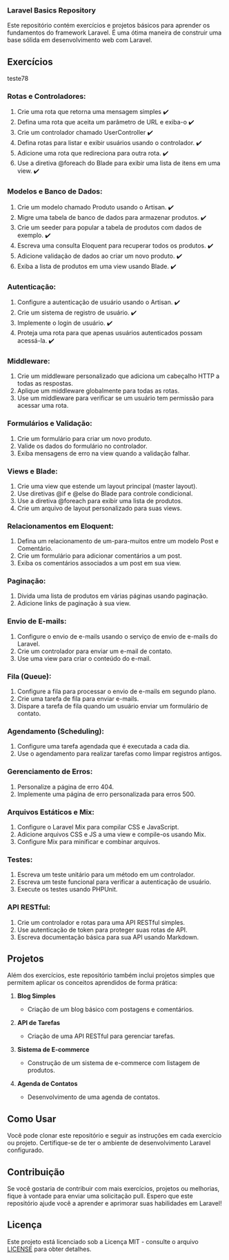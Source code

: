 ### Laravel Basics Repository

Este repositório contém exercícios e projetos básicos para aprender os fundamentos do framework Laravel. É uma ótima maneira de construir uma base sólida em desenvolvimento web com Laravel.

## Exercícios
teste78
<h3>Rotas e Controladores:</h3>

<ol>
  <li>Crie uma rota que retorna uma mensagem simples ✔️</li>
  <li>Defina uma rota que aceita um parâmetro de URL e exiba-o ✔️</li>
  <li>Crie um controlador chamado UserController ✔️</li>
  <li>Defina rotas para listar e exibir usuários usando o controlador. ✔️</li>
  <li>Adicione uma rota que redireciona para outra rota. ✔️</li>
  <li>Use a diretiva @foreach do Blade para exibir uma lista de itens em uma view. ✔️</li>
</ol>

<h3>Modelos e Banco de Dados:</h3>

<ol>
   <li>Crie um modelo chamado Produto usando o Artisan. ✔️</li>
   <li>Migre uma tabela de banco de dados para armazenar produtos. ✔️</li>
   <li>Crie um seeder para popular a tabela de produtos com dados de exemplo. ✔️</li>
   <li>Escreva uma consulta Eloquent para recuperar todos os produtos. ✔️</li>
   <li>Adicione validação de dados ao criar um novo produto. ✔️ </li>
   <li>Exiba a lista de produtos em uma view usando Blade. ✔️ </li>
</ol>

<h3>Autenticação:</h3>

<ol>
<li>Configure a autenticação de usuário usando o Artisan. ✔️ </li>
<li>Crie um sistema de registro de usuário. ✔️ </li>
<li>Implemente o login de usuário. ✔️  </li>
<li>Proteja uma rota para que apenas usuários autenticados possam acessá-la.  ✔️ </li>
</ol>

<h3>Middleware:</h3>

<ol>
<li>Crie um middleware personalizado que adiciona um cabeçalho HTTP a todas as respostas. </li>
<li>Aplique um middleware globalmente para todas as rotas.</li>
<li>Use um middleware para verificar se um usuário tem permissão para acessar uma rota.</li>
</ol>

<h3>Formulários e Validação:</h3>

<ol>
<li>Crie um formulário para criar um novo produto.</li>
<li>Valide os dados do formulário no controlador.</li>
<li>Exiba mensagens de erro na view quando a validação falhar.</li>
</ol>

<h3>Views e Blade:</h3>

<ol>
<li>Crie uma view que estende um layout principal (master layout).</li>
<li>Use diretivas @if e @else do Blade para controle condicional.</li>
<li>Use a diretiva @foreach para exibir uma lista de produtos.</li>
<li>Crie um arquivo de layout personalizado para suas views.</li>
</ol>

<h3>Relacionamentos em Eloquent:</h3>

<ol>
<li>Defina um relacionamento de um-para-muitos entre um modelo Post e Comentário.</li>
<li>Crie um formulário para adicionar comentários a um post.</li>
<li>Exiba os comentários associados a um post em sua view.</li>
</ol>

<h3>Paginação:</h3>

<ol>
<li>Divida uma lista de produtos em várias páginas usando paginação.</li>
<li>Adicione links de paginação à sua view.</li>
</ol>

<h3>Envio de E-mails:</h3>

<ol>
<li>Configure o envio de e-mails usando o serviço de envio de e-mails do Laravel.</li>
<li>Crie um controlador para enviar um e-mail de contato.</li>
<li>Use uma view para criar o conteúdo do e-mail.</li>
</ol>

<h3>Fila (Queue):</h3>

<ol>
<li>Configure a fila para processar o envio de e-mails em segundo plano.</li>
<li>Crie uma tarefa de fila para enviar e-mails.</li>
<li>Dispare a tarefa de fila quando um usuário enviar um formulário de contato.</li>
</ol>

<h3>Agendamento (Scheduling):</h3>

<ol>
<li>Configure uma tarefa agendada que é executada a cada dia.</li>
<li>Use o agendamento para realizar tarefas como limpar registros antigos.</li>
</ol>

<h3>Gerenciamento de Erros:</h3>

<ol>
<li>Personalize a página de erro 404.</li>
<li>Implemente uma página de erro personalizada para erros 500.</li>
</ol>

<h3>Arquivos Estáticos e Mix:</h3>

<ol>
<li>Configure o Laravel Mix para compilar CSS e JavaScript.</li>
<li>Adicione arquivos CSS e JS a uma view e compile-os usando Mix.</li>
<li>Configure Mix para minificar e combinar arquivos.</li>
</ol>

<h3>Testes:</h3>

<ol>
<li>Escreva um teste unitário para um método em um controlador.</li>
<li>Escreva um teste funcional para verificar a autenticação de usuário.</li>
<li>Execute os testes usando PHPUnit.</li>
</ol>

<h3>API RESTful:</h3>

<ol>
<li>Crie um controlador e rotas para uma API RESTful simples.</li>
<li>Use autenticação de token para proteger suas rotas de API.</li>
<li>Escreva documentação básica para sua API usando Markdown.</li>
</ol>

## Projetos

Além dos exercícios, este repositório também inclui projetos simples que permitem aplicar os conceitos aprendidos de forma prática:

1. **Blog Simples**
   - Criação de um blog básico com postagens e comentários.

2. **API de Tarefas**
   - Criação de uma API RESTful para gerenciar tarefas.

3. **Sistema de E-commerce**
   - Construção de um sistema de e-commerce com listagem de produtos.

4. **Agenda de Contatos**
   - Desenvolvimento de uma agenda de contatos.

## Como Usar

Você pode clonar este repositório e seguir as instruções em cada exercício ou projeto. Certifique-se de ter o ambiente de desenvolvimento Laravel configurado.

## Contribuição

Se você gostaria de contribuir com mais exercícios, projetos ou melhorias, fique à vontade para enviar uma solicitação pull. Espero que este repositório ajude você a aprender e aprimorar suas habilidades em Laravel!

## Licença

Este projeto está licenciado sob a Licença MIT - consulte o arquivo [LICENSE](LICENSE) para obter detalhes.
